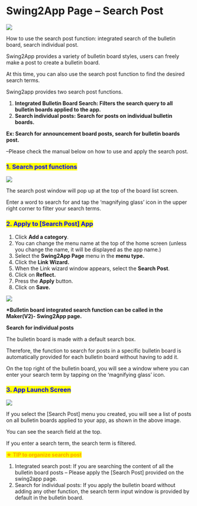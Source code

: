 # Swing2App Page – Search Post

![](https://support.swing2app.com/wp-content/uploads/2019/06/swing\_search.png)

How to use the search post function: integrated search of the bulletin board, search individual post.

Swing2App provides a variety of bulletin board styles, users can freely make a post to create a bulletin board.

At this time, you can also use the search post function to find the desired search terms.

Swing2app provides two search post functions.

1. **Integrated Bulletin Board Search: Filters the search query to all bulletin boards applied to the app.**
2. **Search individual posts: Search for posts on individual bulletin boards.**

**Ex: Search for announcement board posts, search for bulletin boards post.**

–Please check the manual below on how to use and apply the search post.



### <mark style="color:blue;">**1. Search post functions**</mark>

![](https://support.swing2app.com/wp-content/uploads/2019/06/boardsearch1@3x.png)

The search post window will pop up at the top of the board list screen.

Enter a word to search for and tap the ‘magnifying glass’ icon in the upper right corner to filter your search terms.



### <mark style="color:blue;">**2. Apply to \[Search Post] App**</mark>

1. Click **Add a category**.
2. You can change the menu name at the top of the home screen (unless you change the name, it will be displayed as the app name.)
3. Select the **Swing2App Page** menu in the **menu type.**
4. Click the **Link Wizard.**
5. When the Link wizard window appears, select the **Search Post**.
6. Click on **Reflect.**
7. Press the **Apply** button.
8. Click on **Save.**

![](https://support.swing2app.com/wp-content/uploads/2019/06/postsearch.png)

**\*Bulletin board integrated search function can be called in the Maker(V2)- Swing2App page.**

**Search for individual posts**

The bulletin board is made with a default search box.

Therefore, the function to search for posts in a specific bulletin board is automatically provided for each bulletin board without having to add it.

On the top right of the bulletin board, you will see a window where you can enter your search term by tapping on the ‘magnifying glass’ icon.



### <mark style="color:blue;">**3. App Launch Screen**</mark>

![](https://support.swing2app.com/wp-content/uploads/2019/06/post\_search.png)

If you select the \[Search Post] menu you created, you will see a list of posts on all bulletin boards applied to your app, as shown in the above image.

You can see the search field at the top.

If you enter a search term, the search term is filtered.



<mark style="color:orange;">**★ TIP to organize search post**</mark>

1. Integrated search post: If you are searching the content of all the bulletin board posts – Please apply the \[Search Post] provided on the swing2app page.
2. Search for individual posts: If you apply the bulletin board without adding any other function, the search term input window is provided by default in the bulletin board.
